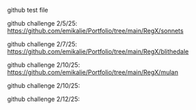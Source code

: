 github test file

github challenge 2/5/25: https://github.com/emikalie/Portfolio/tree/main/RegX/sonnets

github challenge 2/7/25:  https://github.com/emikalie/Portfolio/tree/main/RegX/blithedale

github challenge 2/10/25: https://github.com/emikalie/Portfolio/tree/main/RegX/mulan

github challenge 2/10/25: 

github challenge 2/12/25: 